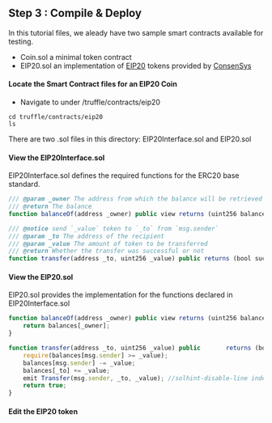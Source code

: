 ## Step 3 : Compile & Deploy

<style>
  img{
    margin:0 auto;
    width:80%;
  }
</style>

In this tutorial files, we aleady have two sample smart contracts available for testing. 

- Coin.sol a minimal token contract
- EIP20.sol an implementation of [EIP20](https://github.com/ethereum/EIPs/blob/master/EIPS/eip-20-token-standard.md) tokens provided by [ConsenSys](https://github.com/ConsenSys/Tokens)

#### Locate the Smart Contract files for an EIP20 Coin
- Navigate to under /truffle/contracts/eip20
```shell
cd truffle/contracts/eip20
ls
```
There are two .sol files in this directory: EIP20Interface.sol and EIP20.sol

#### View the EIP20Interface.sol
EIP20Interface.sol defines the required functions for the ERC20 base standard.
``` javascript
/// @param _owner The address from which the balance will be retrieved
/// @return The balance
function balanceOf(address _owner) public view returns (uint256 balance);
```
``` javascript
/// @notice send `_value` token to `_to` from `msg.sender`
/// @param _to The address of the recipient
/// @param _value The amount of token to be transferred
/// @return Whether the transfer was successful or not
function transfer(address _to, uint256 _value) public returns (bool success);
```

#### View the EIP20.sol
EIP20.sol provides the implementation for the functions declared in EIP20Interface.sol

``` javascript
function balanceOf(address _owner) public view returns (uint256 balance) {
    return balances[_owner];
}

```
``` javascript
function transfer(address _to, uint256 _value) public       returns (bool success) {
    require(balances[msg.sender] >= _value);
    balances[msg.sender] -= _value;
    balances[_to] += _value;
    emit Transfer(msg.sender, _to, _value); //solhint-disable-line indent, no-unused-vars
    return true;
}
```

#### Edit the EIP20 token 
